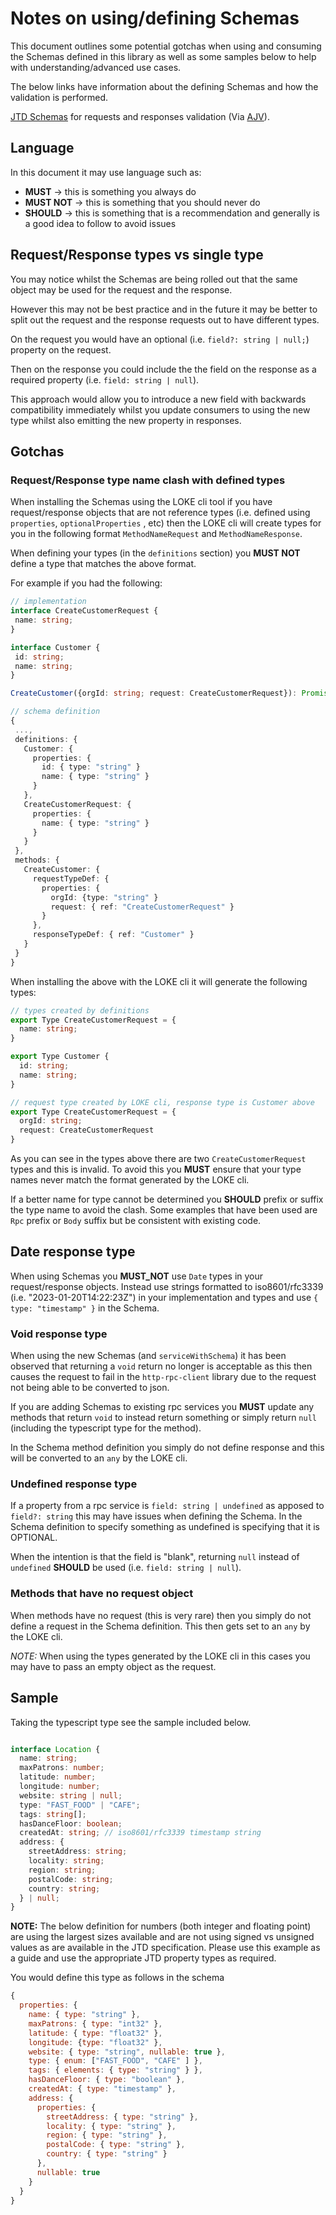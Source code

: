 # Notes on using/defining Schemas

This document outlines some potential gotchas when using and consuming the Schemas defined in this library as well as
some samples below to help with understanding/advanced use cases.

The below links have information about the defining Schemas and how the validation is performed.

[JTD Schemas](https://jsontypedef.com/docs/jtd-in-5-minutes/) for requests and
responses validation (Via [AJV](https://ajv.js.org/json-type-definition.html)).

## Language

In this document it may use language such as:

- __MUST__ &rarr; this is something you always do
- __MUST NOT__ &rarr; this is something that you should never do
- __SHOULD__ &rarr; this is something that is a recommendation and generally is a good idea to follow to avoid issues

## Request/Response types vs single type

You may notice whilst the Schemas are being rolled out that the same object may be used for the request and the response.

However this may not be best practice and in the future it may be better to split out the request and the response
requests out to have different types.

On the request you would have an optional (i.e. `field?: string | null;`) property on the request.

Then on the response you could include the the field on the response as a required property (i.e. `field: string | null`).

This approach would allow you to introduce a new field with backwards compatibility immediately whilst you update
consumers to using the new type whilst also emitting the new property in responses.

## Gotchas

### Request/Response type name clash with defined types

When installing the Schemas using the LOKE cli tool if you have request/response objects that are not reference types 
(i.e. defined using `properties`, `optionalProperties` , etc) then the LOKE cli will create types for you in the
following format `MethodNameRequest` and `MethodNameResponse`.

When defining your types (in the `definitions` section) you __MUST NOT__ define a type that matches the above format.

For example if you had the following:

 ```typescript
 // implementation
interface CreateCustomerRequest {
  name: string;
}

interface Customer {
  id: string;
  name: string;
}

CreateCustomer({orgId: string; request: CreateCustomerRequest}): Promise<Customer>

// schema definition
{
  ...,
  definitions: {
    Customer: {
      properties: {
        id: { type: "string" }
        name: { type: "string" }
      }
    },
    CreateCustomerRequest: {
      properties: {
        name: { type: "string" }
      }
    }
  },
  methods: {
    CreateCustomer: {
      requestTypeDef: {
        properties: {
          orgId: {type: "string" }
          request: { ref: "CreateCustomerRequest" }
        }
      },
      responseTypeDef: { ref: "Customer" }
    }
  }
}
```

When installing the above with the LOKE cli it will generate the following types:

```typescript
// types created by definitions
export Type CreateCustomerRequest = {
  name: string;
}

export Type Customer {
  id: string;
  name: string;
}

// request type created by LOKE cli, response type is Customer above
export Type CreateCustomerRequest = {
  orgId: string;
  request: CreateCustomerRequest
}
```

As you can see in the types above there are two `CreateCustomerRequest` types and this is invalid. To avoid this
you __MUST__ ensure that your type names never match the format generated by the LOKE cli.

If a better name for type cannot be determined you __SHOULD__ prefix or suffix the type name to avoid the clash.
Some examples that have been used are `Rpc` prefix or `Body` suffix but be consistent with existing code.

## Date response type

When using Schemas you __MUST_NOT__ use `Date` types in your request/response objects. Instead use strings formatted to
iso8601/rfc3339 (i.e. "2023-01-20T14:22:23Z") in your implementation and types and use `{ type: "timestamp" }` in the
Schema.

### Void response type

When using the new Schemas (and `serviceWithSchema`) it has been observed that returning a `void` return no longer
is acceptable as this then causes the request to fail in the `http-rpc-client` library due to the request not being
able to be converted to json.

If you are adding Schemas to existing rpc services you __MUST__ update any methods that return `void` to instead return
something or simply return `null` (including the typescript type for the method).

In the Schema method definition you simply do not define response and this will be converted to an `any` by the LOKE cli.

### Undefined response type

If a property from a rpc service is `field: string | undefined` as apposed to `field?: string` this may have issues
when defining the Schema. In the Schema definition to specify something as undefined is specifying that it is OPTIONAL.

When the intention is that the field is "blank", returning `null` instead of `undefined` __SHOULD__ be used
(i.e. `field: string | null`).

### Methods that have no request object

When methods have no request (this is very rare) then you simply do not define a request in the Schema definition.
This then gets set to an `any` by the LOKE cli.

_NOTE:_ When using the types generated by the LOKE cli in this cases you may have to pass an empty object as the request.

## Sample

Taking the typescript type see the sample included below.

```typescript

interface Location {
  name: string;
  maxPatrons: number;
  latitude: number;
  longitude: number;
  website: string | null;
  type: "FAST_FOOD" | "CAFE";
  tags: string[];
  hasDanceFloor: boolean;
  createdAt: string; // iso8601/rfc3339 timestamp string
  address: {
    streetAddress: string;
    locality: string;
    region: string;
    postalCode: string;
    country: string;
  } | null;
}

```

__NOTE:__ The below definition for numbers (both integer and floating point) are using the largest sizes available
and are not using signed vs unsigned values as are available in the JTD specification. Please use this example as a
guide and use the appropriate JTD property types as required.

You would define this type as follows in the schema

```js
{
  properties: {
    name: { type: "string" },
    maxPatrons: { type: "int32" },
    latitude: { type: "float32" },
    longitude: {type: "float32" },
    website: { type: "string", nullable: true },
    type: { enum: ["FAST_FOOD", "CAFE" ] },
    tags: { elements: { type: "string" } },
    hasDanceFloor: { type: "boolean" },
    createdAt: { type: "timestamp" },
    address: {
      properties: {
        streetAddress: { type: "string" },
        locality: { type: "string" },
        region: { type: "string" },
        postalCode: { type: "string" },
        country: { type: "string" }
      },
      nullable: true
    }
  }
}
```